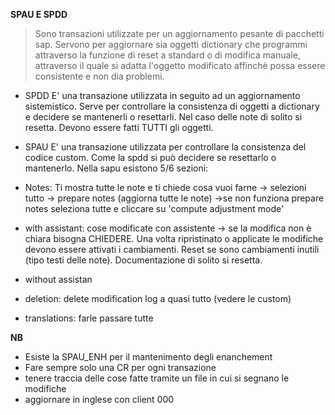 <b>SPAU E SPDD</b>
> Sono transazioni utilizzate per un aggiornamento pesante di pacchetti sap. Servono per aggiornare sia oggetti dictionary che programmi
  attraverso la funzione di reset a standard o di modifica manuale, attraverso il quale si adatta l'oggetto modificato affinchè possa essere 
  consistente e non dia problemi.

- SPDD
E' una transazione utilizzata in seguito ad un aggiornamento sistemistico. Serve per controllare la consistenza di oggetti a dictionary 
e decidere se mantenerli o resettarli. Nel caso delle note di solito si resetta. Devono essere fatti TUTTI gli oggetti.

- SPAU
E' una transazione utilizzata per controllare la consistenza del codice custom. Come la spdd si può decidere se resettarlo o mantenerlo.
Nella sapu esistono 5/6 sezioni: 

- Notes: Ti mostra tutte le note e ti chiede cosa vuoi farne -> selezioni tutto -> prepare notes (aggiorna tutte le note) 
          ->se non funziona prepare notes seleziona tutte e cliccare su 'compute adjustment mode' 

- with assistant: cose modificate con assistente -> se la modifica non è chiara bisogna CHIEDERE. 
                  Una volta ripristinato o applicate le modifiche devono essere attivati i cambiamenti. 
                  Reset se sono cambiamenti inutili (tipo testi delle note). Documentazione di solito si resetta.

- without assistan

- deletion: delete modification log a quasi tutto (vedere le custom)

- translations: farle passare tutte

**NB**
- Esiste la SPAU_ENH per il mantenimento degli enanchement
- Fare sempre solo una CR per ogni transazione
- tenere traccia delle cose fatte tramite un file in cui si segnano le modifiche
- aggiornare in inglese con client 000
